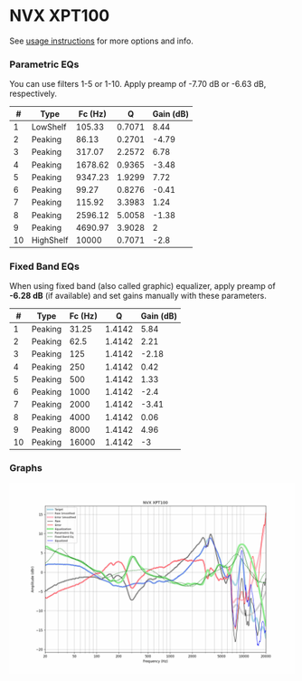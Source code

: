 # NVX XPT100
See [usage instructions](https://github.com/jaakkopasanen/AutoEq#usage) for more options and info.

### Parametric EQs
You can use filters 1-5 or 1-10. Apply preamp of -7.70 dB or -6.63 dB, respectively.

|   # | Type      |   Fc (Hz) |      Q |   Gain (dB) |
|-----|-----------|-----------|--------|-------------|
|   1 | LowShelf  |    105.33 | 0.7071 |        8.44 |
|   2 | Peaking   |     86.13 | 0.2701 |       -4.79 |
|   3 | Peaking   |    317.07 | 2.2572 |        6.78 |
|   4 | Peaking   |   1678.62 | 0.9365 |       -3.48 |
|   5 | Peaking   |   9347.23 | 1.9299 |        7.72 |
|   6 | Peaking   |     99.27 | 0.8276 |       -0.41 |
|   7 | Peaking   |    115.92 | 3.3983 |        1.24 |
|   8 | Peaking   |   2596.12 | 5.0058 |       -1.38 |
|   9 | Peaking   |   4690.97 | 3.9028 |        2    |
|  10 | HighShelf |  10000    | 0.7071 |       -2.8  |

### Fixed Band EQs
When using fixed band (also called graphic) equalizer, apply preamp of **-6.28 dB** (if available) and set gains manually with these parameters.

|   # | Type    |   Fc (Hz) |      Q |   Gain (dB) |
|-----|---------|-----------|--------|-------------|
|   1 | Peaking |     31.25 | 1.4142 |        5.84 |
|   2 | Peaking |     62.5  | 1.4142 |        2.21 |
|   3 | Peaking |    125    | 1.4142 |       -2.18 |
|   4 | Peaking |    250    | 1.4142 |        0.42 |
|   5 | Peaking |    500    | 1.4142 |        1.33 |
|   6 | Peaking |   1000    | 1.4142 |       -2.4  |
|   7 | Peaking |   2000    | 1.4142 |       -3.41 |
|   8 | Peaking |   4000    | 1.4142 |        0.06 |
|   9 | Peaking |   8000    | 1.4142 |        4.96 |
|  10 | Peaking |  16000    | 1.4142 |       -3    |

### Graphs
![](./NVX%20XPT100.png)
